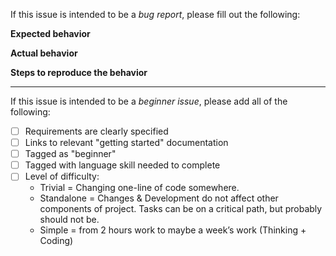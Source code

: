 
If this issue is intended to be a *bug report*, please fill out the following:

**Expected behavior**

**Actual behavior**

**Steps to reproduce the behavior**

---

If this issue is intended to be a *beginner issue*, please add all of the following:

- [ ] Requirements are clearly specified
- [ ] Links to relevant "getting started" documentation
- [ ] Tagged as "beginner"
- [ ] Tagged with language skill needed to complete
- [ ] Level of difficulty:
  * Trivial = Changing one-line of code somewhere.
  * Standalone = Changes & Development do not affect other components of project. Tasks can be on a critical path, but probably should not be.
  * Simple = from 2 hours work to maybe a week’s work (Thinking + Coding)

